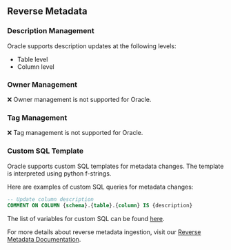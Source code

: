 ## Reverse Metadata


### Description Management

Oracle supports description updates at the following levels:
- Table level
- Column level

### Owner Management

❌ Owner management is not supported for Oracle.

### Tag Management

❌ Tag management is not supported for Oracle.

### Custom SQL Template

Oracle supports custom SQL templates for metadata changes. The template is interpreted using python f-strings.

Here are examples of custom SQL queries for metadata changes:

```sql
-- Update column description
COMMENT ON COLUMN {schema}.{table}.{column} IS {description}
```

The list of variables for custom SQL can be found [here](/v1.8/connectors/reverse-metadata-workflow-link.md#custom-sql-template).

For more details about reverse metadata ingestion, visit our [Reverse Metadata Documentation](/v1.8/connectors/reverse-metadata-workflow-link.md).
